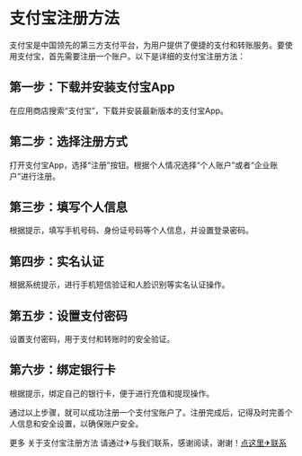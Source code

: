 # 支付宝注册方法

支付宝是中国领先的第三方支付平台，为用户提供了便捷的支付和转账服务。要使用支付宝，首先需要注册一个账户。以下是详细的支付宝注册方法：

## 第一步：下载并安装支付宝App

在应用商店搜索“支付宝”，下载并安装最新版本的支付宝App。

## 第二步：选择注册方式

打开支付宝App，选择“注册”按钮。根据个人情况选择“个人账户”或者“企业账户”进行注册。

## 第三步：填写个人信息

根据提示，填写手机号码、身份证号码等个人信息，并设置登录密码。

## 第四步：实名认证

根据系统提示，进行手机短信验证和人脸识别等实名认证操作。

## 第五步：设置支付密码

设置支付密码，用于支付和转账时的安全验证。

## 第六步：绑定银行卡

根据提示，绑定自己的银行卡，便于进行充值和提现操作。

通过以上步骤，就可以成功注册一个支付宝账户了。注册完成后，记得及时完善个人信息和安全设置，以确保账户安全。

更多 关于支付宝注册方法 请通过✈与我们联系，感谢阅读，谢谢！[点这里✈联系](https://d.k02.cc)
